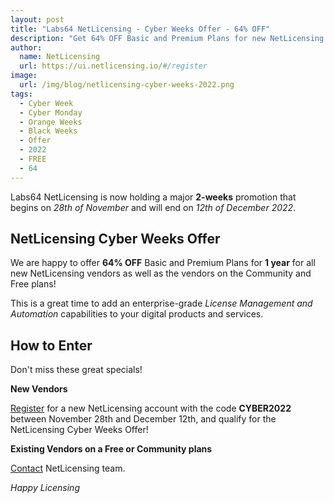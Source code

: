 ```yaml
---
layout: post
title: "Labs64 NetLicensing - Cyber Weeks Offer - 64% OFF"
description: "Get 64% OFF Basic and Premium Plans for new NetLicensing vendors!"
author:
  name: NetLicensing
  url: https://ui.netlicensing.io/#/register
image:
  url: /img/blog/netlicensing-cyber-weeks-2022.png
tags:
  - Cyber Week
  - Cyber Monday
  - Orange Weeks
  - Black Weeks
  - Offer
  - 2022
  - FREE
  - 64
---
```


Labs64 NetLicensing is now holding a major **2-weeks** promotion that begins on *28th of November* and will end on *12th of December 2022*.

## NetLicensing Cyber Weeks Offer

We are happy to offer **64% OFF** Basic and Premium Plans for **1 year** for all new NetLicensing vendors as well as the vendors on the Community and Free plans!

This is a great time to add an enterprise-grade *License Management and Automation* capabilities to your digital products and services.

## How to Enter

Don't miss these great specials!

**New Vendors**

[Register](https://ui.netlicensing.io/#/register) for a new NetLicensing account with the code **CYBER2022** between November 28th and December 12th, and qualify for the NetLicensing Cyber Weeks Offer!

**Existing Vendors on a Free or Community plans**

[Contact](https://netlicensing.io/contact/) NetLicensing team.

*Happy Licensing*
